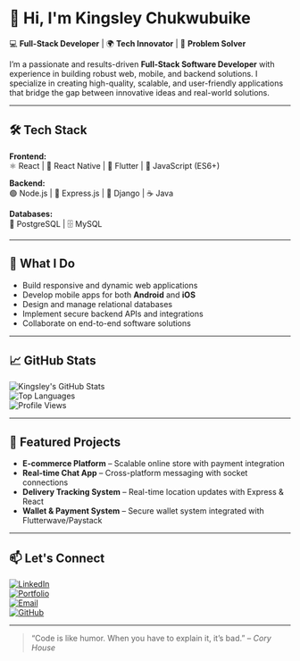 # 👋 Hi, I'm Kingsley Chukwubuike

💻 **Full-Stack Developer** | 🌍 **Tech Innovator** | 🚀 **Problem Solver**

I’m a passionate and results-driven **Full-Stack Software Developer** with experience in building robust web, mobile, and backend solutions. I specialize in creating high-quality, scalable, and user-friendly applications that bridge the gap between innovative ideas and real-world solutions.

---

## 🛠 Tech Stack

**Frontend:**  
⚛ React | 📱 React Native | 🎯 Flutter | 🎨 JavaScript (ES6+)

**Backend:**  
🟢 Node.js | 🚂 Express.js | 🐍 Django | ☕ Java

**Databases:**  
🐘 PostgreSQL | 🗄 MySQL

---

## 📌 What I Do
- Build responsive and dynamic web applications  
- Develop mobile apps for both **Android** and **iOS**  
- Design and manage relational databases  
- Implement secure backend APIs and integrations  
- Collaborate on end-to-end software solutions

---

## 📈 GitHub Stats

![Kingsley's GitHub Stats](https://github-readme-stats.vercel.app/api?username=YOUR-GITHUB-USERNAME&show_icons=true&theme=radical)  
![Top Languages](https://github-readme-stats.vercel.app/api/top-langs/?username=YOUR-GITHUB-USERNAME&layout=compact&theme=radical)  
![Profile Views](https://komarev.com/ghpvc/?username=YOUR-GITHUB-USERNAME&label=Profile%20Views&color=ff69b4&style=flat)

---

## 🚀 Featured Projects
- **E-commerce Platform** – Scalable online store with payment integration  
- **Real-time Chat App** – Cross-platform messaging with socket connections  
- **Delivery Tracking System** – Real-time location updates with Express & React  
- **Wallet & Payment System** – Secure wallet system integrated with Flutterwave/Paystack

---

## 📫 Let's Connect
[![LinkedIn](https://img.shields.io/badge/LinkedIn-0077B5?logo=linkedin&logoColor=white)](https://www.linkedin.com/in/YOUR-LINK)  
[![Portfolio](https://img.shields.io/badge/Portfolio-000?logo=react&logoColor=white)](YOUR-PORTFOLIO-LINK)  
[![Email](https://img.shields.io/badge/Email-D14836?logo=gmail&logoColor=white)](mailto:YOUR-EMAIL@example.com)  
[![GitHub](https://img.shields.io/badge/GitHub-181717?logo=github&logoColor=white)](https://github.com/YOUR-GITHUB-USERNAME)  

---

> “Code is like humor. When you have to explain it, it’s bad.” – *Cory House*

